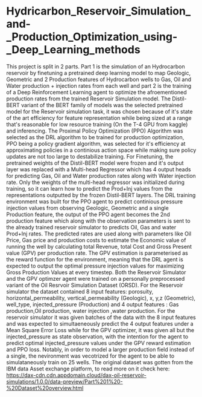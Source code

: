 # Hydricarbon_Reservoir_Simulation_and-_Production_Optimization_using-_Deep_Learning_methods
This project is split in 2 parts. Part 1 is the simulation of an Hydrocarbon reservoir by finetuning a pretrained deep learning model to map Geologic, Geometric and 2 Production features of Hydrocarbon wells to Gas, Oil and Water production + injection rates from each well and part 2 is the training of a Deep Reinforcement Learning agent to optimize the afroementioned production rates from the trained Reservoir Simulation model.
The Distil-BERT variant of the BERT family of models was the selected pretrained model for the Reservoir simulation task, it was chosen because of it's state of the art efficiency for feature representation while being sized at a range that's reasonable for low resource training (On the T-4 GPU from kaggle) and inferencing. The Proximal Policy Optimization (PPO) Algorithm was selected as the DRL algorithm to be trained for production optimization, PPO being a policy gradient algorithm, was selected for it's efficiency at approximating policies in a continious action space while making sure policy updates are not too large to destabilize training.
For Finetuning, the pretrained weights of the Distil-BERT model were frozen and it's output layer was replaced with a Multi-head Regressor which has 4 output heads for predicting Gas, Oil and Water production rates along with Water injection rate. Only the weights of the multi-head regressor was initialized during training, so it can learn how to predict the Prod+Inj values from the representations outputted by the frozen Distil-BERT layers. The DRL training environment was built for the PPO agent to predict continious pressure injection values from observing Geologic, Geometric and a single Production feature, the output of the PPO agent becomes the 2nd production feature which along with the observation parameters is sent to the already trained reservoir simulator to predicts Oil, Gas and water Prod+Inj rates. The predicted rates are used along with parameters like Oil Price, Gas price and production costs to estimate the Economic value of running the well by calculating total Revenue, total Cost and Gross Present value (GPV) per production rate. The GPV estimation is parameterised as the reward function for the environment, meaning that the DRL agent is expected to output the optimal pressure injection values for maximizing Gross Production Values at every timestep.
Both the Reservoir Simulator and the GPV optimzer agent were trained on a personally preprocessed variant of the Oil Resrvoir Simulation Dataset (ORSD). For the Reservoir simulator the dataset contained 8 input features: porosuity, horizontal_permeability, vertical_permeability (Geologic), x, y,z (Geometric), well_type, injected_pressure (Production) and 4 output features : Gas production,Oil production, water injection ,water production. For the reservoir simulator it was given batches of the data with the 8 input features and was expected to simultaeneously predict the 4 output features under a Mean Square Error Loss while for the GPV optimizer, it was given all but the injected_pressure as state observation, with the intention for the agent to predict optimal injected_pressure values under the GPV reward estimation and PPO loss. Notably, in order to model a larger production field instead of a single, the nevironment was vecotrized for the agent to be able to simulataneously train on 25 wells. The original dataset was gotten from the IBM data Asset exchange platform, to read more on it check here: https://dax-cdn.cdn.appdomain.cloud/dax-oil-reservoir-simulations/1.0.0/data-preview/Part%201%20-%20Dataset%20overview.html
